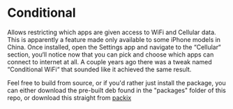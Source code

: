 # Conditional

Allows restricting which apps are given access to WiFi and Cellular data. This is apparently a feature made only available to some iPhone models in China. Once installed, open the Settings app and navigate to the “Cellular“ section, you‘ll notice now that you can pick and choose which apps can connect to internet at all. A couple years ago there was a tweak named “Conditional WiFi“ that sounded like it achieved the same result. 

Feel free to build from source, or if you'd rather just install the package, you can either download the pre-built deb found in the "packages" folder of this repo, or download this straight from [packix](https://repo.packix.com/package/daniel.conditional/)
